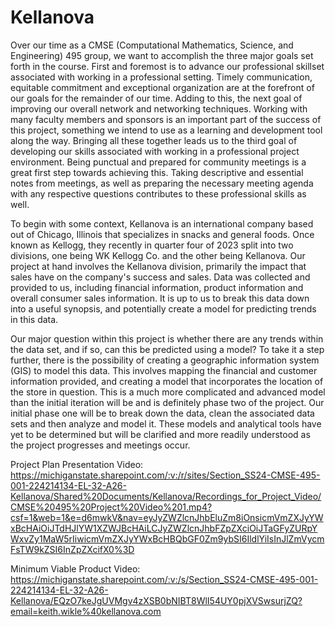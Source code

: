 # Kellanova
Over our time as a CMSE (Computational Mathematics, Science, and Engineering) 495 group, we want to accomplish the three major goals set forth in the course. First and foremost is to advance our professional skillset associated with working in a professional setting. Timely communication, equitable commitment and exceptional organization are at the forefront of our goals for the remainder of our time. Adding to this, the next goal of improving our overall network and networking techniques. Working with many faculty members and sponsors is an important part of the success of this project, something we intend to use as a learning and development tool along the way. Bringing all these together leads us to the third goal of developing our skills associated with working in a professional project environment. Being punctual and prepared for community meetings is a great first step towards achieving this. Taking descriptive and essential notes from meetings, as well as preparing the necessary meeting agenda with any respective questions contributes to these professional skills as well.  

To begin with some context, Kellanova is an international company based out of Chicago, Illinois that specializes in snacks and general foods. Once known as Kellogg, they recently in quarter four of 2023 split into two divisions, one being WK Kellogg Co. and the other being Kellanova. Our project at hand involves the Kellanova division, primarily the impact that sales have on the company's success and sales. Data was collected and provided to us, including financial information, product information and overall consumer sales information. It is up to us to break this data down into a useful synopsis, and potentially create a model for predicting trends in this data.  

Our major question within this project is whether there are any trends within the data set, and if so, can this be predicted using a model? To take it a step further, there is the possibility of creating a geographic information system (GIS) to model this data. This involves mapping the financial and customer information provided, and creating a model that incorporates the location of the store in question. This is a much more complicated and advanced model than the initial iteration will be and is definitely phase two of the project. Our initial phase one will be to break down the data, clean the associated data sets and then analyze and model it. These models and analytical tools have yet to be determined but will be clarified and more readily understood as the project progresses and meetings occur.  

Project Plan Presentation Video:
https://michiganstate.sharepoint.com/:v:/r/sites/Section_SS24-CMSE-495-001-224214134-EL-32-A26-Kellanova/Shared%20Documents/Kellanova/Recordings_for_Project_Video/CMSE%20495%20Project%20Video%201.mp4?csf=1&web=1&e=d6mwkV&nav=eyJyZWZlcnJhbEluZm8iOnsicmVmZXJyYWxBcHAiOiJTdHJlYW1XZWJBcHAiLCJyZWZlcnJhbFZpZXciOiJTaGFyZURpYWxvZy1MaW5rIiwicmVmZXJyYWxBcHBQbGF0Zm9ybSI6IldlYiIsInJlZmVycmFsTW9kZSI6InZpZXcifX0%3D


Minimum Viable Product Video:
https://michiganstate.sharepoint.com/:v:/s/Section_SS24-CMSE-495-001-224214134-EL-32-A26-Kellanova/EQzO7keJgUVMgv4zXSB0bNIBT8WlI54UY0pjXVSwsurjZQ?email=keith.wikle%40kellanova.com

